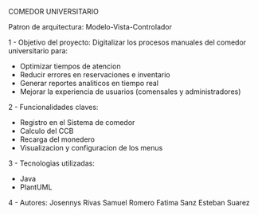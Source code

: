 COMEDOR UNIVERSITARIO

Patron de arquitectura: Modelo-Vista-Controlador

1 - Objetivo del proyecto:
Digitalizar los procesos manuales del comedor universitario para:
- Optimizar tiempos de atencion
- Reducir errores en reservaciones e inventario
- Generar reportes analiticos en tiempo real
- Mejorar la experiencia de usuarios (comensales y administradores)

2 - Funcionalidades claves:
- Registro en el Sistema de comedor
- Calculo del CCB
- Recarga del monedero
- Visualizacion y configuracion de los menus

3 - Tecnologias utilizadas:
- Java
- PlantUML

4 - Autores:
Josennys Rivas
Samuel Romero
Fatima Sanz
Esteban Suarez